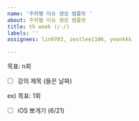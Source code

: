 ```yaml
---
name: '주차별 이슈 생성 템플릿 '
about: 주차별 이슈 생성 템플릿
title: th week (/-/)
labels: ''
assignees: lin9703, zestlee1106, yeonkkk

---
```


목표: n회
- [ ] 강의 제목 (들은 날짜)

ex)
목표: 1회
- [ ] iOS 뽀개기 (6/21)
